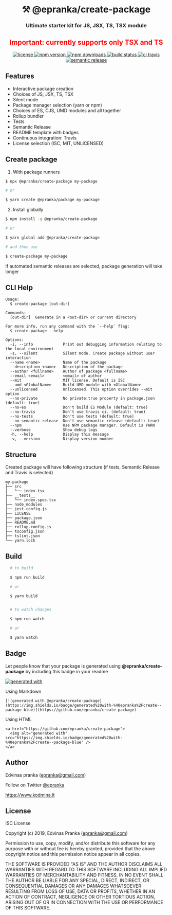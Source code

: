 <h1 align="center" style="border-bottom: none;">⚒️ @epranka/create-package</h1>

<h3 align="center">Ultimate starter kit for JS, JSX, TS, TSX module</h3>

<h2 align="center" style="color:red">Important: currently supports only TSX and TS</h2>

<p align="center">
        <a href="./LICENSE">
    <img alt="license" src="https://img.shields.io/badge/license-ISC-blue.svg" />
  </a>
   <a href="https://www.npmjs.com/package/@epranka/create-package">
    <img alt="npm version" src="https://img.shields.io/npm/v/@epranka/create-package.svg?style=flat" />
  </a> <a href="https://www.npmjs.com/package/@epranka/create-package">
    <img alt="npm downloads" src="https://img.shields.io/npm/dt/@epranka/create-package.svg?style=flat" />
  </a> <a href="https://travis-ci.org/epranka/create-package">
      <img alt="build status" src="https://travis-ci.org/epranka/create-package.svg?branch=master" />
    </a> <a href="https://travis-ci.org/epranka/create-package">
      <img alt="ci travis" src="https://img.shields.io/badge/ci-travis-yellow" />
    </a> <a href="https://github.com/semantic-release/semantic-release">
      <img alt="semantic release" src="https://img.shields.io/badge/%E2%9C%A8-semantic--release-e10079" />
    </a> 
</p>

## Features

- Interactive package creation
- Choices of JS, JSX, TS, TSX
- Silent mode
- Package manager selection (yarn or npm)
- Choices of ES, CJS, UMD modules and all together
- Rollup bundler
- Tests
- Semantic Release
- README template with badges
- Continuous integration: Travis
- License selection (ISC, MIT, UNLICENSED)

## Create package

1. With package runners

```bash
$ npx @epranka/create-package my-package

# or

$ yarn create @epranka/package my-package
```

2. Install globally

```bash
$ npm install -g @epranka/create-package

# or

$ yarn global add @epranka/create-package

# and then use

$ create-package my-package

```

If automated semantic releases are selected, package generation will take longer

## CLI Help

```
Usage:
  $ create-package [out-dir]

Commands:
  [out-dir]  Generate in a <out-dir> or current directory

For more info, run any command with the `--help` flag:
  $ create-package --help

Options:
  -i, --info             Print out debugging information relating to the local environment
  -s, --silent           Silent mode. Create package without user interaction
  --name <name>          Name of the package
  --description <name>   Description of the package
  --author <fullname>    Author of package <fullname>
  --email <email>        <email> of author
  --mit                  MIT license. Default is ISC
  --umd <GlobalName>     Build UMD module with <GlobalName>
  --unlicensed           Unlicensed. This option overrides --mit option
  --no-private           No private:true property in package.json (default: true)
  --no-es                Don't build ES Module (default: true)
  --no-travis            Don't use travis ci. (default: true)
  --no-tests             Don't use tests (default: true)
  --no-semantic-release  Don't use semantic release (default: true)
  --npm                  Use NPM package manager. Default is YARN
  --verbose              Show debug logs
  -h, --help             Display this message
  -v, --version          Display version number
```

## Structure

Created package will have following structure (if tests, Semantic Release and Travis is selected)

```
my-package
├── src
│   └── index.tsx
├── __tests__
│   └── index.spec.tsx
├── node_modules
├── jest.config.js
├── LICENSE
├── package.json
├── README.md
├── rollup.config.js
├── tsconfig.json
├── tslint.json
└── yarn.lock
```

## Build

```bash
  # to build

  $ npm run build

  # or

  $ yarn build


  # to watch changes

  $ npm run watch

  # or

  $ yarn watch
```

## Badge

Let people know that your package is generated using **@epranka/create-package** by including this badge in your readme

<a href="https://github.com/epranka/create-package">
  <img alt="generated with" src="https://img.shields.io/badge/generated%20with-%40epranka%2Fcreate--package-blue" />
</a>

Using Markdown

```
[![generated with @epranka/create-package](https://img.shields.io/badge/generated%20with-%40epranka%2Fcreate--package-blue)](https://github.com/epranka/create-package)
```

Using HTML

```
<a href="https://github.com/epranka/create-package">
  <img alt="generated with" src="https://img.shields.io/badge/generated%20with-%40epranka%2Fcreate--package-blue" />
</a>
```

## Author

Edvinas pranka ([epranka@gmail.com](mailto:epranka@gmail.com))

Follow on Twitter [@epranka](https://twitter.com/epranka)

https://www.kodmina.lt

## License

ISC License

Copyright (c) 2019, Edvinas Pranka (epranka@gmail.com)

Permission to use, copy, modify, and/or distribute this software for any
purpose with or without fee is hereby granted, provided that the above
copyright notice and this permission notice appear in all copies.

THE SOFTWARE IS PROVIDED "AS IS" AND THE AUTHOR DISCLAIMS ALL WARRANTIES
WITH REGARD TO THIS SOFTWARE INCLUDING ALL IMPLIED WARRANTIES OF
MERCHANTABILITY AND FITNESS. IN NO EVENT SHALL THE AUTHOR BE LIABLE FOR
ANY SPECIAL, DIRECT, INDIRECT, OR CONSEQUENTIAL DAMAGES OR ANY DAMAGES
WHATSOEVER RESULTING FROM LOSS OF USE, DATA OR PROFITS, WHETHER IN AN
ACTION OF CONTRACT, NEGLIGENCE OR OTHER TORTIOUS ACTION, ARISING OUT OF
OR IN CONNECTION WITH THE USE OR PERFORMANCE OF THIS SOFTWARE.
